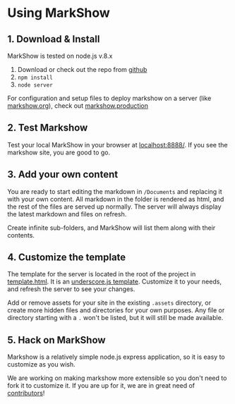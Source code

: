 # Using MarkShow

## 1. Download & Install

MarkShow is tested on node.js v.8.x

1. Download or check out the repo from [github](https://github.com/ericvicenti/markshow)
2. `npm install`
3. `node server`

For configuration and setup files to deploy markshow on a server (like [markshow.org](markshow.org)), check out [markshow.production](https://github.com/ericvicenti/markshow.production)


## 2. Test Markshow

Test your local MarkShow in your browser at [localhost:8888/](http://localhost:8888/). If you see the markshow site, you are good to go.

## 3. Add your own content

You are ready to start editing the markdown in `/Documents` and replacing it with your own content. All markdown in the folder is rendered as html, and the rest of the files are served up normally. The server will always display the latest markdown and files on refresh.

Create infinite sub-folders, and MarkShow will list them along with their contents.

## 4. Customize the template

The template for the server is located in the root of the project in [template.html](https://github.com/ericvicenti/markshow/blob/master/template.html). It is an [underscore.js template](http://underscorejs.org/#template). Customize it to your needs, and refresh the server to see your changes.

Add or remove assets for your site in the existing `.assets` directory, or create more hidden files and directories for your own purposes. Any file or directory starting with a `.` won't be listed, but it will still be made available.


## 5. Hack on MarkShow

Markshow is a relatively simple node.js express application, so it is easy to customize as you wish.

We are working on making markshow more extensible so you don't need to fork it to customize it. If you are up for it, we are in great need of [contributors](/Contributing)!